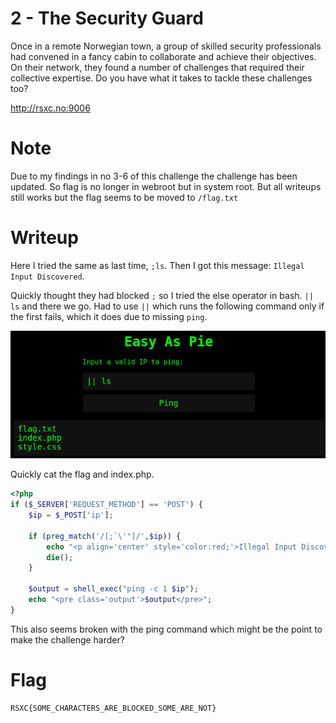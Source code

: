# 2 - The Security Guard

Once in a remote Norwegian town, a group of skilled security professionals had convened in a fancy cabin to collaborate and achieve their objectives. On their network, they found a number of challenges that required their collective expertise. Do you have what it takes to tackle these challenges too?

http://rsxc.no:9006

# Note

Due to my findings in no 3-6 of this challenge the challenge has been updated. So flag is no longer in webroot but in system root. But all writeups still works but the flag seems to be moved to `/flag.txt`

# Writeup

Here I tried the same as last time, `;ls`. Then I got this message: `Illegal Input Discovered`.

Quickly thought they had blocked `;` so I tried the else operator in bash. `|| ls` and there we go. Had to use `||` which runs the following command only if the first fails, which it does due to missing `ping`.

![ls](ls.png)

Quickly cat the flag and index.php.

```php
<?php
if ($_SERVER['REQUEST_METHOD'] == 'POST') {
    $ip = $_POST['ip'];
    
    if (preg_match('/[;`\'"]/',$ip)) {
        echo "<p align='center' style='color:red;'>Illegal Input Discovered</p>";
        die();
    }
    
    $output = shell_exec("ping -c 1 $ip");
    echo "<pre class='output'>$output</pre>";
}
```

This also seems broken with the ping command which might be the point to make the challenge harder?

# Flag 

```
RSXC{SOME_CHARACTERS_ARE_BLOCKED_SOME_ARE_NOT}
```